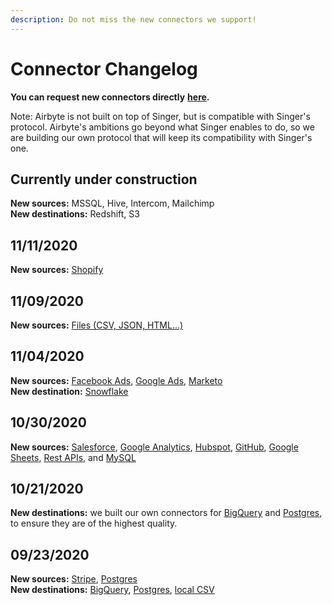 ```yaml
---
description: Do not miss the new connectors we support!
---
```


# Connector Changelog

**You can request new connectors directly** [**here**](https://github.com/airbytehq/airbyte/issues/new?assignees=&labels=area%2Fintegration%2C+new-integration&template=new-integration-request.md&title=)**.**

Note: Airbyte is not built on top of Singer, but is compatible with Singer's protocol. Airbyte's ambitions go beyond what Singer enables to do, so we are building our own protocol that will keep its compatibility with Singer's one.

## Currently under construction

**New sources:** MSSQL, Hive, Intercom, Mailchimp  
**New destinations:** Redshift, S3

## 11/11/2020

**New sources:** [Shopify](sources/shopify.md)

## 11/09/2020

**New sources:** [Files \(CSV, JSON, HTML...\)](sources/file.md)

## 11/04/2020

**New sources:** [Facebook Ads](sources/facebook-marketing-api.md), [Google Ads](sources/google-adwords.md), [Marketo](sources/marketo.md)  
**New destination:** [Snowflake](destinations/snowflake.md)

## 10/30/2020

**New sources:** [Salesforce](sources/salesforce.md), [Google Analytics](sources/googleanalytics.md), [Hubspot](sources/hubspot.md), [GitHub](sources/github.md), [Google Sheets](sources/google-sheets.md), [Rest APIs](sources/rest-api.md), and [MySQL](sources/mysql.md)

## 10/21/2020

**New destinations:** we built our own connectors for [BigQuery](destinations/bigquery.md) and [Postgres](destinations/postgres.md), to ensure they are of the highest quality.

## 09/23/2020

**New sources:** [Stripe](sources/stripe.md), [Postgres](sources/postgres.md)  
**New destinations:** [BigQuery](destinations/bigquery.md), [Postgres](destinations/postgres.md), [local CSV](destinations/local-csv.md)

